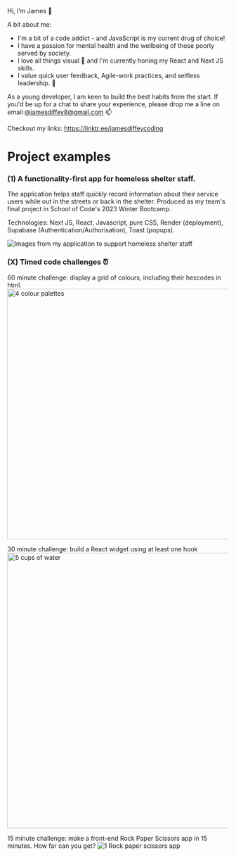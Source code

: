 Hi, I’m James 👋

A bit about me: 
- I'm a bit of a code addict - and JavaScript is my current drug of choice!
- I have a passion for mental health and the wellbeing of those poorly served by society.
- I love all things visual 👀 and I'm currently honing my React and Next JS skills. 
- I value quick user feedback, Agile-work practices, and selfless leadership. 🌱

As a young developer, I am keen to build the best habits from the start. If you'd be up for a chat to share your experience, please drop me a line on email @jamesdiffey8@gmail.com 📫 

Checkout my links: https://linktr.ee/jamesdiffeycoding

# Project examples

### (1) A functionality-first app for homeless shelter staff.
The application helps staff quickly record information about their service users while out in the streets or back in the shelter. Produced as my team's final project in School of Code's 2023 Winter Bootcamp.

Technologies: Next JS, React, Javascript, pure CSS, Render (deployment), Supabase (Authentication/Authorisation), Toast (popups).

![Images from my application to support homeless shelter staff](https://github.com/jamesdiffeycoding/jamesdiffeycoding/assets/139918141/969e4146-8cbd-4bc4-a5bb-72f34f24deca)


### (X) Timed code challenges ⏰ 

60 minute challenge: display a grid of colours, including their hexcodes in html. 
<img width="569" alt="4 colour palettes" src="https://github.com/jamesdiffeycoding/jamesdiffeycoding/assets/139918141/910c3ff5-0fee-4124-99ca-9f938d9ea2a6">

30 minute challenge: build a React widget using at least one hook
<img width="626" alt="5 cups of water" src="https://github.com/jamesdiffeycoding/jamesdiffeycoding/assets/139918141/5451166e-5948-43d3-b4e5-dee99fe861e6">

15 minute challenge: make a front-end Rock Paper Scissors app in 15 minutes. How far can you get?
![1 Rock paper scissors app](https://github.com/jamesdiffeycoding/jamesdiffeycoding/assets/139918141/0aac498b-6515-49c0-a55a-a671d81251e1)
